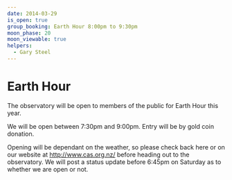 ```yaml
---
date: 2014-03-29
is_open: true
group_booking: Earth Hour 8:00pm to 9:30pm
moon_phase: 20
moon_viewable: true
helpers:
  - Gary Steel
---
```

Earth Hour
==========

The observatory will be open to members of the public for Earth Hour this year.

We will be open between 7:30pm and 9:00pm. Entry will be by gold coin donation.

Opening will be dependant on the weather, so please check back here or on our
website at http://www.cas.org.nz/ before heading out to the observatory. We
will post a status update before 6:45pm on Saturday as to whether we are open
or not.
